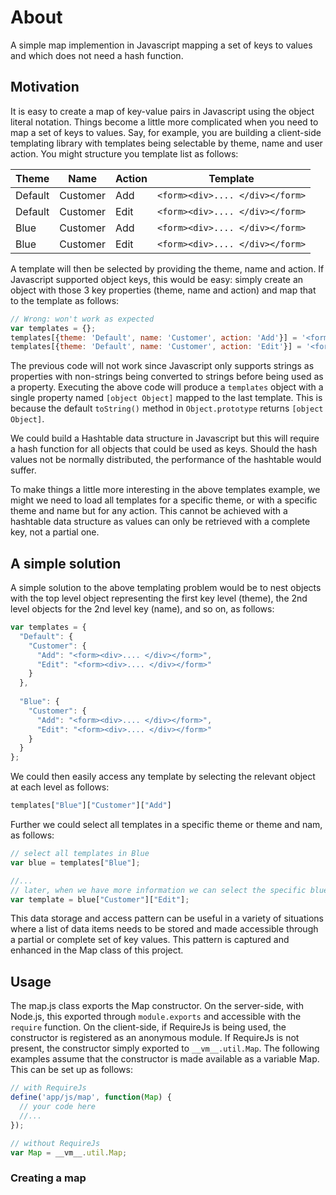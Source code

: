 # About

A simple map implemention in Javascript mapping a set of keys to values and which does not need a hash function.

## Motivation

It is easy to create a map of key-value pairs in Javascript using the object literal notation. Things become a little more complicated when you need to map a set of keys to values. Say, for example, you are building a client-side templating library with templates being selectable by theme, name and user action. You might structure you template list as follows:

| Theme   | Name          | Action    | Template                        |
| ------- | ------------- | --------- | ------------------------------- |
| Default | Customer      | Add       | `<form><div>.... </div></form>` |
| Default | Customer      | Edit      | `<form><div>.... </div></form>` |
| Blue    | Customer      | Add       | `<form><div>.... </div></form>` |
| Blue    | Customer      | Edit      | `<form><div>.... </div></form>` |

A template will then be selected by providing the theme, name and action. If Javascript supported object keys, this would be easy: simply create an object with those 3 key properties (theme, name and action) and map that to the template as follows:

```javascript
// Wrong: won't work as expected
var templates = {};
templates[{theme: 'Default', name: 'Customer', action: 'Add'}] = '<form><div>...</div></form>';
templates[{theme: 'Default', name: 'Customer', action: 'Edit'}] = '<form><div>...</div></form>';
```

The previous code will not work since Javascript only supports strings as properties with non-strings being converted to strings before being used as a property. Executing the above code will produce a `templates` object with a single property named `[object Object]` mapped to the last template. This is because the default `toString()` method in `Object.prototype` returns `[object Object]`.

We could build a Hashtable data structure in Javascript but this will require a hash function for all objects that could be used as keys. Should the hash values not be normally distributed, the performance of the hashtable would suffer. 

To make things a little more interesting in the above templates example, we might we need to load all templates for a specific theme, or with a specific theme and name but for any action. This cannot be achieved with a hashtable data structure as values can only be retrieved with a complete key, not a partial one.

## A simple solution

A simple solution to the above templating problem would be to nest objects with the top level object representing the first key level (theme), the 2nd level objects for the 2nd level key (name), and so on, as follows:

```javascript
var templates = {
  "Default": {
    "Customer": {
      "Add": "<form><div>.... </div></form>",
      "Edit": "<form><div>.... </div></form>"
    }
  },
  
  "Blue": {
    "Customer": {
      "Add": "<form><div>.... </div></form>",
      "Edit": "<form><div>.... </div></form>"
    }
  }
};
```

We could then easily access any template by selecting the relevant object at each level as follows:

```javascript
templates["Blue"]["Customer"]["Add"]
```

Further we could select all templates in a specific theme or theme and nam, as follows:

```javascript
// select all templates in Blue
var blue = templates["Blue"];

//...
// later, when we have more information we can select the specific blue template needed
var template = blue["Customer"]["Edit"];
```

This data storage and access pattern can be useful in a variety of situations where a list of data items needs to be stored and made accessible through a partial or complete set of key values. This pattern is captured and enhanced in the Map class of this project.

## Usage

The map.js class exports the Map constructor. On the server-side, with Node.js, this exported through `module.exports` and accessible with the `require` function. On the client-side, if RequireJs is being used, the constructor is registered as an anonymous module. If RequireJs is not present, the constructor simply exported to `__vm__.util.Map`. The following examples assume that the constructor is made available as a variable Map. This can be set up as follows:

```javascript
// with RequireJs
define('app/js/map', function(Map) {
  // your code here
  //...
});

// without RequireJs
var Map = __vm__.util.Map;
```

### Creating a map
